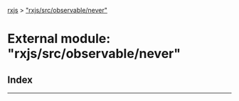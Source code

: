 [rxjs](../README.md) > ["rxjs/src/observable/never"](../modules/_rxjs_src_observable_never_.md)

# External module: "rxjs/src/observable/never"

## Index

---

